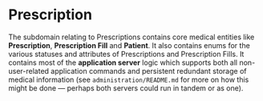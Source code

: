 # Prescription 

The subdomain relating to Prescriptions contains core medical entities like **Prescription**, **Prescription Fill** and **Patient**. It also contains enums for the various statuses and attributes of Prescriptions and Prescription Fills. It contains most of the **application server** logic which supports both all non-user-related application commands and persistent redundant storage of medical information (see `administration/README.md` for more on how this might be done — perhaps both servers could run in tandem or as one).